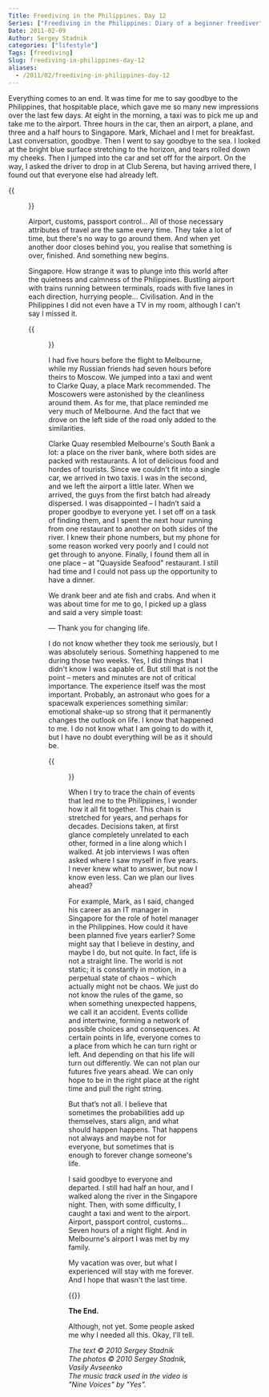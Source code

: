 ```yaml
---
Title: Freediving in the Philippines. Day 12
Series: ["Freediving in the Philippines: Diary of a beginner freediver"]
Date: 2011-02-09
Author: Sergey Stadnik
categories: ["lifestyle"]
Tags: [freediving]
Slug: freediving-in-philippines-day-12
aliases:
  - /2011/02/freediving-in-philippines-day-12
---
```


Everything comes to an end. It was time for me to say goodbye to the
Philippines, that hospitable place, which gave me so many new
impressions over the last few days. At eight in the morning, a taxi
was to pick me up and take me to the airport. Three hours in the car, then
an airport, a plane, and three and a half hours to Singapore. Mark,
Michael and I met for breakfast. Last conversation, goodbye. Then I
went to say goodbye to the sea. I looked at the bright blue surface
stretching to the horizon, and tears rolled down my cheeks. Then I
jumped into the car and set off for the airport. On the way, I asked
the driver to drop in at Club Serena, but having arrived there, I
found out that everyone else had already left.

{{<figure src="https://lh3.googleusercontent.com/-QOl2lPEDqRk/S5t3Zo-I8MI/AAAAAAAADA8/LvIPF1ltex4/s960-Ic42/SDC11771.JPG" alt="rotonda" caption="Here I was writing this diary">}}

Airport, customs, passport control... All of those necessary attributes
of travel are the same every time. They take a lot of time, but
there's no way to go around them. And when yet another door closes behind you,
you realise that something is over, finished. And something new
begins.

Singapore. How strange it was to plunge into this world after the
quietness and calmness of the Philippines. Bustling airport with
trains running between terminals, roads with five lanes in each direction,
hurrying people... Civilisation. And in the Philippines I did not even
have a TV in my room, although I can't say I missed it.

{{<figure src="https://lh3.googleusercontent.com/-q6w8jZ3CnS4/S5t693HG60I/AAAAAAAADA8/IjWEfHc3U5o/s960-Ic42/SDC11904.JPG" caption="Singapore, Clarke Quay">}}


I had five hours before the flight to Melbourne, while my Russian
friends had seven hours before theirs to Moscow. We jumped into a taxi
and went to Clarke Quay, a place Mark recommended. The Moscowers were
astonished by the cleanliness around them. As for me, that place
reminded me very much of Melbourne. And the fact that we drove on the
left side of the road only added to the similarities.

Clarke Quay resembled Melbourne's South Bank a lot: a place on the
river bank, where both sides are packed with restaurants. A lot of
delicious food and hordes of tourists. Since we couldn't fit into a
single car, we arrived in two taxis. I was in the second, and we left
the airport a little later. When we arrived, the guys from the first
batch had already dispersed. I was disappointed – I hadn’t said a
proper goodbye to everyone yet. I set off on a task of finding them,
and I spent the next hour running from one restaurant to another on
both sides of the river. I knew their phone numbers, but my phone for
some reason worked very poorly and I could not get through to anyone.
Finally, I found them all in one place – at "Quayside Seafood"
restaurant. I still had time and I could not pass up the opportunity
to have a dinner.

We drank beer and ate fish and crabs. And when it was about time for me
to go, I picked up a glass and said a very simple toast:

&mdash; Thank you for changing life.

I do not know whether they took me seriously, but I was absolutely
serious. Something happened to me during those two weeks. Yes, I did
things that I didn't know I was capable of. But still that is not the
point – meters and minutes are not of critical importance. The
experience itself was the most important. Probably, an astronaut who
goes for a spacewalk experiences something similar: emotional shake-up
so strong that it permanently changes the outlook on life. I know that
happened to me. I do not know what I am going to do with it, but I
have no doubt everything will be as it should be.

{{<figure src="https://lh3.googleusercontent.com/-8vkH52yA0bs/S5t7EyhZ8tI/AAAAAAAADA8/eBNwRMoa2WU/s960-Ic42/SDC11916.JPG" caption="Night Singapore">}}

When I try to trace the chain of events that led me to the Philippines,
I wonder how it all fit together. This chain is stretched for years,
and perhaps for decades. Decisions taken, at first glance completely
unrelated to each other, formed in a line along which I walked. At job
interviews I was often asked where I saw myself in five years. I never
knew what to answer, but now I know even less. Can we plan our lives
ahead?

For example, Mark, as I said, changed his career as an IT manager in
Singapore for the role of hotel manager in the Philippines. How could
it have been planned five years earlier? Some might say that I believe
in destiny, and maybe I do, but not quite. In fact, life is not a
straight line. The world is not static; it is constantly in motion, in
a perpetual state of chaos – which actually might not be chaos. We
just do not know the rules of the game, so when something unexpected
happens, we call it an accident. Events collide and intertwine,
forming a network of possible choices and consequences. At certain points in
life, everyone comes to a place from which he can turn right or left.
And depending on that his life will turn out differently. We can not
plan our futures five years ahead. We can only hope to be in the right
place at the right time and pull the right string.

But that’s not all. I believe that sometimes the probabilities add up
themselves, stars align, and what should happen happens. That happens
not always and maybe not for everyone, but sometimes that is enough to
forever change someone's life.

I said goodbye to everyone and departed. I still had half an hour, and
I walked along the river in the Singapore night. Then, with some
difficulty, I caught a taxi and went to the airport. Airport, passport
control, customs... Seven hours of a night flight. And in Melbourne's
airport I was met by my family.

My vacation was over, but what I experienced will stay with me forever.
And I hope that wasn't the last time.

<p>
{{<youtube Rsf74MpMqws>}}
</p>

__The End.__

Although, not yet. Some people asked me why I needed all this. Okay,
I'll tell.

_The text © 2010 Sergey Stadnik<br>
The photos © 2010 Sergey Stadnik, Vasily Avseenko<br>
The music track used in the video is "Nine Voices" by "Yes"._